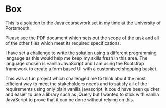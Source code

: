 # Box
This is a solution to the Java coursework set in my time at the University of Portsmouth. 

Please see the PDF document which sets out the scope of the task and all of the other files which meet its required specifications.

I have set a challenge to write the solution using a different programming langauge as this would help me keep my skills fresh in this area. The language chosen is vanilla JavaScript and I am using the Bootstrap framework to create a form based UI with a customised shopping basket.

This was a fun project which challenged me to think about the most efficient way to meet the stakeholders needs and to satisfy all of the requirements using only plain vanilla javascript. It could have been quicker and easier to use a library such as jQuery but I wanted to stick with vanilla JavaScript to prove that it can be done without relying on this.
